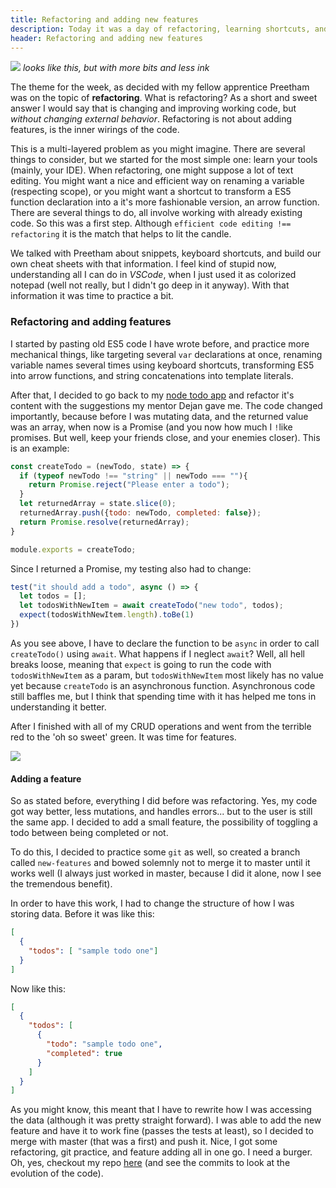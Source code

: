 ```yaml
---
title: Refactoring and adding new features
description: Today it was a day of refactoring, learning shortcuts, and improving code.
header: Refactoring and adding new features
---
```

![](http://annabelsmith.com/wp-content/uploads/2012/06/book-proofreading.jpg)
*looks like this, but with more bits and less ink*

The theme for the week, as decided with my fellow apprentice Preetham was on the topic of **refactoring**. What is refactoring? As a short and sweet answer I would say that is changing and improving working code, but *without changing external behavior*. Refactoring is not about adding features, is the inner wirings of the code.


This is a multi-layered problem as you might imagine. There are several things to consider, but we started for the most simple one: learn your tools (mainly, your IDE). When refactoring, one might suppose a lot of text editing. You might want a nice and efficient way on renaming a variable (respecting scope), or you might want a shortcut to transform a ES5 function declaration into a it's more fashionable version, an arrow function. There are several things to do, all involve working with already existing code. So this was a first step. Although `efficient code editing !== refactoring` it is the match that helps to lit the candle.


We talked with Preetham about snippets, keyboard shortcuts, and build our own cheat sheets with that information. I feel kind of stupid now, understanding all I can do in *VSCode*, when I just used it as colorized notepad (well not really, but I didn't go deep in it anyway). With that information it was time to practice a bit.


### Refactoring and adding features


I started by pasting old ES5 code I have wrote before, and practice more mechanical things, like targeting several `var` declarations at once, renaming variable names several times using keyboard shortcuts, transforming ES5 into arrow functions, and string concatenations into template literals.


After that, I decided to go back to my [node todo app](https://github.com/Ceheiss/node-todo-app) and refactor it's content with the suggestions my mentor Dejan gave me. The code changed importantly, because before I was mutating data, and the returned value was an array, when now is a Promise (and you now how much I `!`like promises. But well, keep your friends close, and your enemies closer). This is an example:

```javascript
const createTodo = (newTodo, state) => {
  if (typeof newTodo !== "string" || newTodo === ""){
    return Promise.reject("Please enter a todo");
  }
  let returnedArray = state.slice(0);
  returnedArray.push({todo: newTodo, completed: false});
  return Promise.resolve(returnedArray);
}

module.exports = createTodo;
```
Since I returned a Promise, my testing also had to change:

```javascript
test("it should add a todo", async () => {
  let todos = [];
  let todosWithNewItem = await createTodo("new todo", todos);
  expect(todosWithNewItem.length).toBe(1)
})
```
As you see above, I have to declare the function to be `async` in order to call `createTodo()` using `await`. What happens if I neglect  `await`? Well, all hell breaks loose, meaning that `expect` is going to run the code with `todosWithNewItem` as a param, but `todosWithNewItem` most likely has no value yet because `createTodo` is an asynchronous function. Asynchronous code still baffles me, but I think that spending time with it has helped me tons in understanding it better.


After I finished with all of my CRUD operations and went from the terrible red to the 'oh so sweet' green. It was time for features.

![](https://automationpanda.files.wordpress.com/2017/10/new-feature.png)

#### Adding a feature

So as stated before, everything I did before was refactoring. Yes, my code got way better, less mutations, and handles errors... but to the user is still the same app. I decided to add a small feature, the possibility of toggling a todo between being completed or not.


To do this, I decided to practice some `git` as well, so created a branch called  `new-features` and bowed solemnly not to merge it to master until it works well (I always just worked in master, because I did it alone, now I see the tremendous benefit).


In order to have this work, I had to change the structure of how I was storing data. Before it was like this:

```json
[
  {
    "todos": [ "sample todo one"]
  }
]
```

Now like this:
```json
[
  {
    "todos": [
      {
        "todo": "sample todo one",
        "completed": true
      }
    ]
  }
]
```
As you might know, this meant that I have to rewrite how I was accessing the data (although it was pretty straight forward). I was able to add the new feature and have it to work fine (passes the tests at least), so I decided to merge with master (that was a first) and push it. Nice, I got some refactoring, git practice, and feature adding all in one go. I need a burger. Oh, yes, checkout my repo [here](https://github.com/Ceheiss/node-todo-app) (and see the commits to look at the evolution of the code).